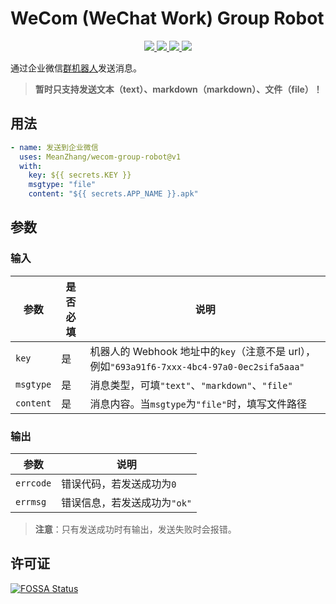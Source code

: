 # WeCom (WeChat Work) Group Robot

<p align="center">
  <a href="https://github.com/MeanZhang/wecom-group-robot/actions/workflows/test.yml" alt="Build Test">
    <img src="https://github.com/MeanZhang/wecom-group-robot/actions/workflows/test.yml/badge.svg">
  </a>
  <a href="https://github.com/MeanZhang/wecom-group-robot/releases" alt="Releases">
    <img src="https://img.shields.io/github/v/release/MeanZhang/wecom-group-robot?include_prereleases&logo=github">
  </a>
  <a href="https://codecov.io/gh/MeanZhang/wecom-group-robot" alt="codecov">
    <img src="https://codecov.io/gh/MeanZhang/wecom-group-robot/branch/main/graph/badge.svg?token=U39YQJ1KVN"/>
  </a>
  <a href="https://app.fossa.com/projects/git%2Bgithub.com%2FMeanZhang%2Fwecom-group-robot?ref=badge_shield" alt="FOSSA Status">
    <img src="https://app.fossa.com/api/projects/git%2Bgithub.com%2FMeanZhang%2Fwecom-group-robot.svg?type=shield"/>
  </a>
</p>

通过企业微信[群机器人](https://developer.work.weixin.qq.com/document/path/91770)发送消息。

> **暂时只支持发送文本（text）、markdown（markdown）、文件（file）！**

## 用法

```yaml
- name: 发送到企业微信
  uses: MeanZhang/wecom-group-robot@v1
  with:
    key: ${{ secrets.KEY }}
    msgtype: "file"
    content: "${{ secrets.APP_NAME }}.apk"
```

## 参数

### 输入

| 参数      | 是否必填 | 说明                                                         |
| --------- | -------- | ------------------------------------------------------------ |
| `key`     | 是       | 机器人的 Webhook 地址中的`key`（注意不是 url），例如`"693a91f6-7xxx-4bc4-97a0-0ec2sifa5aaa"` |
| `msgtype` | 是       | 消息类型，可填`"text"`、`"markdown"`、`"file"`               |
| `content` | 是       | 消息内容。当`msgtype`为`"file"`时，填写文件路径              |

### 输出

| 参数      | 说明                         |
| --------- | ---------------------------- |
| `errcode` | 错误代码，若发送成功为`0`    |
| `errmsg`  | 错误信息，若发送成功为`"ok"` |

> **注意**：只有发送成功时有输出，发送失败时会报错。

## 许可证

[![FOSSA Status](https://app.fossa.com/api/projects/git%2Bgithub.com%2FMeanZhang%2Fwecom-group-robot.svg?type=large)](https://app.fossa.com/projects/git%2Bgithub.com%2FMeanZhang%2Fwecom-group-robot?ref=badge_large)
